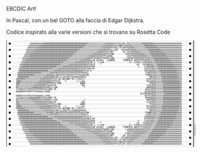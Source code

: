 EBCDIC Art!

In Pascal, con un bel GOTO alla faccia di Edgar Dijkstra.

Codice inspirato alla varie versioni che si trovano su Rosetta Code

![Output](https://github.com/MarcoVerpelli/Sorgenti-Mainframe/blob/master/MandelbrotSet/OUTPUT.png)

